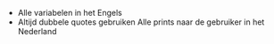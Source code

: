 * Alle variabelen in het Engels
* Altijd dubbele quotes gebruiken
Alle prints naar de gebruiker in het Nederland